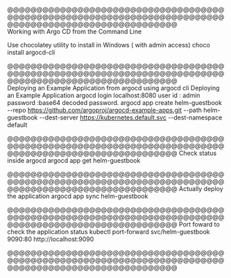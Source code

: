 @@@@@@@@@@@@@@@@@@@@@@@@@@@@@@@@@@@@@@@@@@@@@@@@@@@@@@@@@@@@@@@@@@@@@@@@@@@@@@@@@@@@@@@@@@@@@@@@@@@@@@@   
Working with Argo CD from the Command Line

Use chocolatey utility to install in Windows ( with admin access)
  choco install argocd-cli

@@@@@@@@@@@@@@@@@@@@@@@@@@@@@@@@@@@@@@@@@@@@@@@@@@@@@@@@@@@@@@@@@@@@@@@@@@@@@@@@@@@@@@@@@@@@@@@@@@@@@@@  
Deploying an Example Application from argocd using argocd cli
Deploying an Example Application
  argocd login localhost:8080
  user id : admin
  password :base64 decoded password.
  argocd app create helm-guestbook --repo https://github.com/argoproj/argocd-example-apps.git --path helm-guestbook --dest-server https://kubernetes.default.svc --dest-namespace default
  
@@@@@@@@@@@@@@@@@@@@@@@@@@@@@@@@@@@@@@@@@@@@@@@@@@@@@@@@@@@@@@@@@@@@@@@@@@@@@@@@@@@@@@@@@@@@@@@@@@@@@@@ 
Check status inside argocd
  argocd app get helm-guestbook

@@@@@@@@@@@@@@@@@@@@@@@@@@@@@@@@@@@@@@@@@@@@@@@@@@@@@@@@@@@@@@@@@@@@@@@@@@@@@@@@@@@@@@@@@@@@@@@@@@@@@@@ 
Actually deploy the application
  argocd app sync helm-guestbook

@@@@@@@@@@@@@@@@@@@@@@@@@@@@@@@@@@@@@@@@@@@@@@@@@@@@@@@@@@@@@@@@@@@@@@@@@@@@@@@@@@@@@@@@@@@@@@@@@@@@@@@ 
Port foward to check the application status
  kubectl port-forward svc/helm-guestbook 9090:80
  http://localhost:9090

@@@@@@@@@@@@@@@@@@@@@@@@@@@@@@@@@@@@@@@@@@@@@@@@@@@@@@@@@@@@@@@@@@@@@@@@@@@@@@@@@@@@@@@@@@@@@@@@@@@@@@@ 